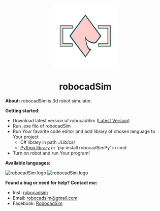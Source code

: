 <p align="center">
  <a href="https://github.com/CrackAndDie/robocadSim/tree/robocadSim_v1.3">
    <img src="https://github.com/CrackAndDie/robocadSim/blob/master/res/Logo_4_alpha.png" alt="robocadSim logo" width="200" height="200">
  </a>
</p>
<h1 align="center">robocadSim</h1>

**About:** robocadSim is 3d robot simulator. 
  
**Getting started:**
  + Download latest version of robocadSim ([Latest Version](https://github.com/CrackAndDie/robocadSim/tree/robocadSim_v1.3))
  + Run .exe file of robocadSim 
  + Run Your favorite code editor and add library of chosen language to Your project
    + C# library in path ./Lib/cs/
    + [Python library](https://pypi.org/project/robocadSimPy/) or 'pip install robocadSimPy' in cmd
  + Turn on robot and run Your program!  
    
  **Available languages:**
  
<p>
  <img src="https://github.com/abranhe/programming-languages-logos/blob/master/src/python/python_512x512.png" alt="robocadSim logo" width="40" height="40">
  <img src="https://github.com/abranhe/programming-languages-logos/blob/master/src/csharp/csharp_512x512.png" alt="robocadSim logo" width="40" height="40">
</p>

    
  **Found a bug or need for help? Contact me:**
  + Inst: [robocadsim](https://www.instagram.com/robocadsim/)
  + Email: robocadsim@gmail.com
  + Facebook: [RobocadSim](https://www.facebook.com/robocadsim/)

